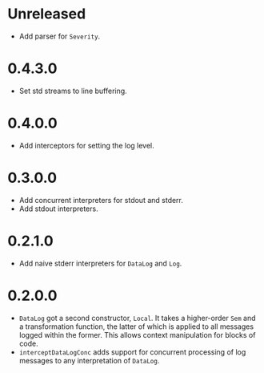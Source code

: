# Unreleased

* Add parser for `Severity`.

# 0.4.3.0

* Set std streams to line buffering.

# 0.4.0.0

* Add interceptors for setting the log level.

# 0.3.0.0

* Add concurrent interpreters for stdout and stderr.
* Add stdout interpreters.

# 0.2.1.0

* Add naive stderr interpreters for `DataLog` and `Log`.

# 0.2.0.0

* `DataLog` got a second constructor, `Local`. It takes a higher-order `Sem` and a transformation function, the latter
  of which is applied to all messages logged within the former.
  This allows context manipulation for blocks of code.
* `interceptDataLogConc` adds support for concurrent processing of log messages to any interpretation of `DataLog`.
